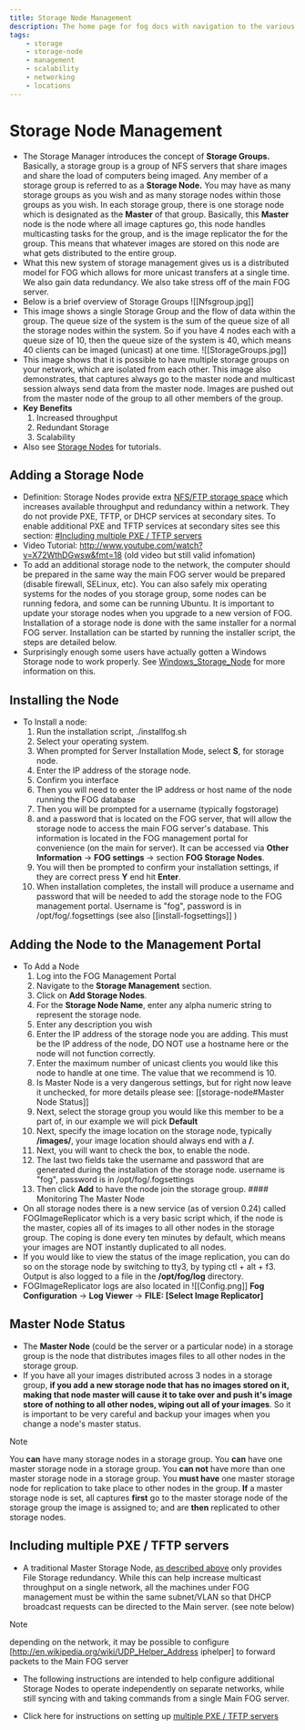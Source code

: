 ```yaml
---
title: Storage Node Management
description: The home page for fog docs with navigation to the various sections
tags:
    - storage
    - storage-node
    - management
    - scalability
    - networking
    - locations
---
```


# Storage Node Management

- The Storage Manager introduces the concept of **Storage Groups.** Basically, a storage group is a group of NFS servers that share images and share the load of computers being imaged. Any member of a storage group is referred to as a **Storage Node.** You may have as many storage groups as you wish and as many storage nodes within those groups as you wish. In each storage group, there is one storage node which is designated as the **Master** of that group. Basically, this **Master** node is the node where all image captures go, this node handles multicasting tasks for the group, and is the image replicator the for the group. This means that whatever images are stored on this node are what gets distributed to the entire group.
- What this new system of storage management gives us is a distributed model for FOG which allows for more unicast transfers at a single time. We also gain data redundancy. We also take stress off of the main FOG server.
- Below is a brief overview of Storage Groups ![[Nfsgroup.jpg]]
- This image shows a single Storage Group and the flow of data within the group. The queue size of the system is the sum of the queue size of all the storage nodes within the system. So if you have 4 nodes each with a queue size of 10, then the queue size of the system is 40, which means 40 clients can be imaged (unicast) at one time. ![[StorageGroups.jpg]]
- This image shows that it is possible to have multiple storage groups on your network, which are isolated from each other. This image also demonstrates, that captures always go to the master node and multicast session always send data from the master node. Images are pushed out from the master node of the group to all other members of the group. 
- **Key Benefits** 
	1. Increased throughput 
	2. Redundant Storage 
	3. Scalability 
- Also see [ Storage Nodes](Knowledge_Base#Storage_Nodes "wikilink") for tutorials.
 
## Adding a Storage Node

- Definition: Storage Nodes provide extra [NFS/FTP storage space](http://www.fogproject.org/wiki/index.php?title=InstallationModes) which increases available throughput and redundancy within a network. They do not provide PXE, TFTP, or DHCP services at secondary sites. To enable additional PXE and TFTP services at secondary sites see this section: [#Including multiple PXE / TFTP servers](#Including_multiple_PXE_.2F_TFTP_servers "wikilink") 
- Video Tutorial: <http://www.youtube.com/watch?v=X72WthDGwsw&fmt=18> (old video but still valid infomation)
- To add an additional storage node to the network, the computer should be prepared in the same way the main FOG server would be prepared (disable firewall, SELinux, etc). You can also safely mix operating systems for the nodes of you storage group, some nodes can be running fedora, and some can be running Ubuntu. It is important to update your storage nodes when you upgrade to a new version of FOG. Installation of a storage node is done with the same installer for a normal FOG server. Installation can be started by running the installer script, the steps are detailed below. 
- Surprisingly enough some users have actually gotten a Windows Storage node to work properly. See [Windows_Storage_Node](Windows_Storage_Node "wikilink") for more information on this. 
## Installing the Node
- To Install a node: 
	1. Run the installation script, ./installfog.sh 
	2. Select your operating system. 
	3. When prompted for Server Installation Mode, select **S**, for storage node. 
	4. Enter the IP address of the storage node. 
	5. Confirm you interface 
	6. Then you will need to enter the IP address or host name of the node running the FOG database 
	7. Then you will be prompted for a username (typically fogstorage) 
	8. and a password that is located on the FOG server, that will allow the storage node to access the main FOG server's database. This information is located in the FOG management portal for convenience (on the main for server). It can be accessed via **Other Information** -> **FOG settings** -> section **FOG Storage Nodes**. 
	9. You will then be prompted to confirm your installation settings, if they are correct press **Y** end hit **Enter**. 
	10. When installation completes, the install will produce a username and password that will be needed to add the storage node to the FOG management portal. Username is "fog", password is in /opt/fog/.fogsettings (see also [[install-fogsettings]] )

## Adding the Node to the Management Portal

- To Add a Node 
	1. Log into the FOG Management Portal 
	2. Navigate to the **Storage Management** section. 
	3. Click on **Add Storage Nodes**. 
	4. For the **Storage Node Name**, enter any alpha numeric string to represent the storage node. 
	5. Enter any description you wish 
	6. Enter the IP address of the storage node you are adding. This must be the IP address of the node, DO NOT use a hostname here or the node will not function correctly.
	7. Enter the maximum number of unicast clients you would like this node to handle at one time. The value that we recommend is 10. 
	8. Is Master Node is a very dangerous settings, but for right now leave it unchecked, for more details please see: [[storage-node#Master Node Status]] 
	9. Next, select the storage group you would like this member to be a part of, in our example we will pick **Default**
	10. Next, specify the image location on the storage node, typically **/images/**, your image location should always end with a **/**. 
	11. Next, you will want to check the box, to enable the node.
	12. The last two fields take the username and password that are generated during the installation of the storage node. username is "fog", password is in /opt/fog/.fogsettings 
	13. Then click **Add** to have the node join the storage group. #### Monitoring The Master Node 	
 - On all storage nodes there is a new service (as of version 0.24) called FOGImageReplicator which is a very basic script which, if the node is the master, copies all of its images to all other nodes in the storage group. The coping is done every ten minutes by default, which means your images are NOT instantly duplicated to all nodes. 
 - If you would like to view the status of the image replication, you can do so on the storage node by switching to tty3, by typing ctl + alt + f3. Output is also logged to a file in the **/opt/fog/log** directory. 
 - FOGImageReplicator logs are also located in ![[Config.png]] **Fog Configuration** -> **Log Viewer** -> **FILE: \[Select Image Replicator\]** 
 
## Master Node Status 
 
 - The **Master Node** (could be the server or a particular node) in a storage group is the node that distributes images files to all other nodes in the storage group. 
 - If you have all your images distributed across 3 nodes in a storage group, **if you add a new storage node that has no images stored on it, making that node master will cause it to take over and push it's image store of nothing to all other nodes, wiping out all of your images**. So it is important to be very careful and backup your images when you change a node's master status. 
   
>[!note]
>You **can** have many storage nodes in a storage group. You **can** have one master storage node in a storage group. You **can not** have more than one master storage node in a storage group. You **must have** one master storage node for replication to take place to other nodes in the group. **If** a master storage node is set, all captures **first** go to the master storage node of the storage group the image is assigned to; and are **then** replicated to other storage nodes.

## Including multiple PXE / TFTP servers

-   A traditional Master Storage Node, [as described above](https://wiki.fogproject.org/wiki/index.php?title=Managing_FOG#Adding_a_Storage_Node) only provides File Storage redundancy. While this can help increase multicast throughput on a single network, all the machines under FOG management must be within the same subnet/VLAN so that DHCP broadcast requests can be directed to the Main server. (see note below)

>[!note]
>depending on the network, it may be possible to configure [http://en.wikipedia.org/wiki/UDP_Helper_Address iphelper] to forward packets to the Main FOG server

-   The following instructions are intended to help configure additional Storage Nodes to operate independently on separate networks, while still syncing with and taking commands from a single Main FOG server.

-   Click here for instructions on setting up [multiple PXE / TFTP servers](https://wiki.fogproject.org/wiki/index.php?title=Multiple_TFTP_servers "Multiple TFTP servers")


